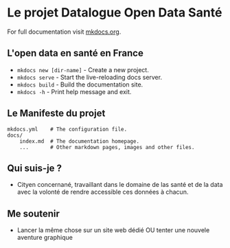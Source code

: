 # Le projet Datalogue Open Data Santé

For full documentation visit [mkdocs.org](https://www.mkdocs.org).

## L'open data en santé en France

* `mkdocs new [dir-name]` - Create a new project.
* `mkdocs serve` - Start the live-reloading docs server.
* `mkdocs build` - Build the documentation site.
* `mkdocs -h` - Print help message and exit.

## Le Manifeste du projet

    mkdocs.yml    # The configuration file.
    docs/
        index.md  # The documentation homepage.
        ...       # Other markdown pages, images and other files.

## Qui suis-je ?
- Cityen concernané, travaillant dans le domaine de las santé et de la data avec la volonté de rendre accessible ces données à chacun.

## Me soutenir
- Lancer la même chose sur un site web dédié OU tenter une nouvele aventure graphique